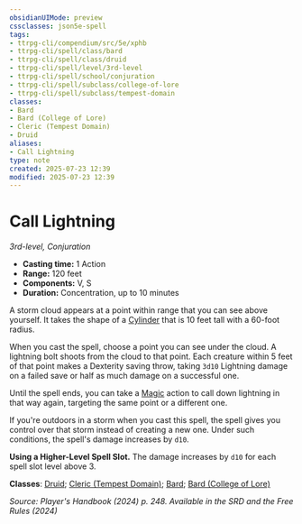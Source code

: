 ```yaml
---
obsidianUIMode: preview
cssclasses: json5e-spell
tags:
- ttrpg-cli/compendium/src/5e/xphb
- ttrpg-cli/spell/class/bard
- ttrpg-cli/spell/class/druid
- ttrpg-cli/spell/level/3rd-level
- ttrpg-cli/spell/school/conjuration
- ttrpg-cli/spell/subclass/college-of-lore
- ttrpg-cli/spell/subclass/tempest-domain
classes:
- Bard
- Bard (College of Lore)
- Cleric (Tempest Domain)
- Druid
aliases:
- Call Lightning
type: note
created: 2025-07-23 12:39
modified: 2025-07-23 12:39
---
```

# Call Lightning
*3rd-level, Conjuration*  


- **Casting time:** 1 Action
- **Range:** 120 feet
- **Components:** V, S
- **Duration:** Concentration, up to 10 minutes

A storm cloud appears at a point within range that you can see above yourself. It takes the shape of a [Cylinder](/03_Mechanics/CLI/variant-rules/cylinder-area-of-effect-xphb.md) that is 10 feet tall with a 60-foot radius.

When you cast the spell, choose a point you can see under the cloud. A lightning bolt shoots from the cloud to that point. Each creature within 5 feet of that point makes a Dexterity saving throw, taking `3d10` Lightning damage on a failed save or half as much damage on a successful one.

Until the spell ends, you can take a [Magic](/03_Mechanics/CLI/actions.md#Magic) action to call down lightning in that way again, targeting the same point or a different one.

If you're outdoors in a storm when you cast this spell, the spell gives you control over that storm instead of creating a new one. Under such conditions, the spell's damage increases by `d10`.

**Using a Higher-Level Spell Slot.** The damage increases by `d10` for each spell slot level above 3.

**Classes**: [Druid](/03_Mechanics/CLI/lists/list-spells-classes-druid.md); [Cleric (Tempest Domain)](/03_Mechanics/CLI/lists/list-spells-classes-tempest-domain.md "class=XPHB"); [Bard](/03_Mechanics/CLI/lists/list-spells-classes-bard.md); [Bard (College of Lore)](/03_Mechanics/CLI/lists/list-spells-classes-college-of-lore-xphb.md "subclass=XPHB;class=XPHB")

*Source: Player's Handbook (2024) p. 248. Available in the <span title='Systems Reference Document (5.2)'>SRD</span> and the Free Rules (2024)*